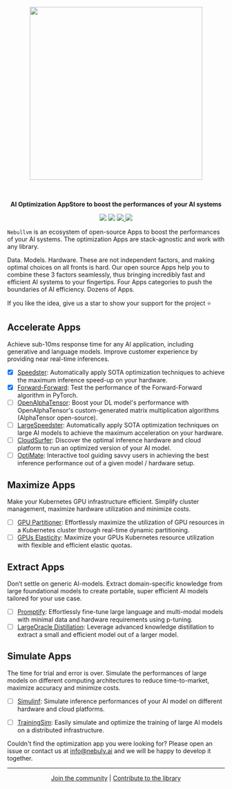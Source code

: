 <p align="center">
<br><br><br>
<a https://docs.nebuly.com/welcome/quick-start"><img src="https://user-images.githubusercontent.com/83510798/208247207-861541f0-b968-484c-8a0c-0fb110399c16.png" width="400px"></a>
<br><br><br>
</p>

<p align="center">
<b>AI Optimization AppStore to boost the performances of your AI systems</b>
</p>

<p align=center>
<a href="https://pypi.org/project/nebullvm/"><img src="https://badge.fury.io/py/nebullvm.svg"></a>
<a href="https://pypistats.org/packages/nebullvm"><img src="https://pepy.tech/badge/nebullvm"></a>
<a href="https://discord.gg/77d5kGSa8e"><img src="https://img.shields.io/badge/Discord-1.1k-blueviolet?logo=discord&amp;logoColor=white&style=round">
<a href="https://twitter.com/nebuly_ai"><img src="https://img.shields.io/twitter/url/http/shields.io.svg?style=social"></a>

</a>
  


`Nebullvm` is an ecosystem of open-source Apps to boost the performances of your AI systems. The optimization Apps are stack-agnostic and work with any library.

Data. Models. Hardware. These are not independent factors, and making optimal choices on all fronts is hard. Our open source Apps help you to combine these 3 factors seamlessly, thus bringing incredibly fast and efficient AI systems to your fingertips.
Four Apps categories to push the boundaries of AI efficiency. Dozens of Apps.

If you like the idea, give us a star to show your support for the project ⭐

## Accelerate Apps
Achieve sub-10ms response time for any AI application, including generative and language models. Improve customer experience by providing near real-time inferences.


- [x] [Speedster](https://github.com/nebuly-ai/nebullvm/blob/main/apps/accelerate/speedster): Automatically apply SOTA optimization techniques to achieve the maximum inference speed-up on your hardware.
- [x] [Forward-Forward](https://github.com/nebuly-ai/nebullvm/tree/main/apps/accelerate/forward_forward): Test the performance of the Forward-Forward algorithm in PyTorch.
- [ ] [OpenAlphaTensor](https://github.com/nebuly-ai/nebullvm/tree/main/apps/accelerate/open_alpha_tensor): Boost your DL model's performance with OpenAlphaTensor's custom-generated matrix multiplication algorithms (AlphaTensor open-source). 
- [ ] [LargeSpeedster](https://github.com/nebuly-ai/nebullvm/blob/main/apps/accelerate/large_speedster): Automatically apply SOTA optimization techniques on large AI models to achieve the maximum acceleration on your hardware.
- [ ] [CloudSurfer](https://github.com/nebuly-ai/nebullvm/blob/main/apps/accelerate/cloud_surfer): Discover the optimal inference hardware and cloud platform to run an optimized version of your AI model.
- [ ] [OptiMate](https://github.com/nebuly-ai/nebullvm/blob/main/apps/accelerate/optimate): Interactive tool guiding savvy users in achieving the best inference performance out of a given model / hardware setup.

## Maximize Apps
Make your Kubernetes GPU infrastructure efficient. Simplify cluster management, maximize hardware utilization and minimize costs.
- [ ] [GPU Partitioner](https://github.com/nebuly-ai/nebullvm/blob/main/apps/maximize/gpu_partitioner): Effortlessly maximize the utilization of GPU resources in a Kubernetes cluster through real-time dynamic partitioning.
- [ ] [GPUs Elasticity](https://github.com/nebuly-ai/nebullvm/blob/main/apps/maximize/gpus_elasticity): Maximize your GPUs Kubernetes resource utilization with flexible and efficient elastic quotas.

## Extract Apps
Don’t settle on generic AI-models. Extract domain-specific knowledge from large foundational models to create portable, super efficient AI models tailored for your use case.
- [ ] [Promptify](https://github.com/nebuly-ai/nebullvm/blob/main/apps/extract/promptify): Effortlessly fine-tune large language and multi-modal models with minimal data and hardware requirements using p-tuning.
- [ ] [LargeOracle Distillation](https://github.com/nebuly-ai/nebullvm/blob/main/apps/extract/large_oracle_distillation): Leverage advanced knowledge distillation to extract a small and efficient model out of a larger model.

## Simulate Apps
The time for trial and error is over. Simulate the performances of large models on different computing architectures to reduce time-to-market, maximize accuracy and minimize costs.
- [ ] [Simulinf](https://github.com/nebuly-ai/nebullvm/blob/main/apps/simulate/simulinf): Simulate inference performances of your AI model on different hardware and cloud platforms.
- [ ] [TrainingSim](https://github.com/nebuly-ai/nebullvm/blob/main/apps/simulate/training_sim): Easily simulate and optimize the training of large AI models on a distributed infrastructure.


Couldn't find the optimization app you were looking for? Please open an issue or contact us at info@nebuly.ai and we will be happy to develop it together.

---

<p align="center">
  <a href="https://discord.gg/RbeQMu886J">Join the community</a> |
  <a href="https://docs.nebuly.com/welcome/questions-and-contributions">Contribute to the library</a>
</p>

